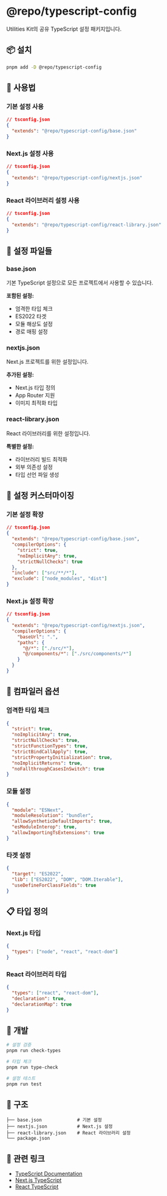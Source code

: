# @repo/typescript-config

Utilities Kit의 공유 TypeScript 설정 패키지입니다.

## 📦 설치

```bash
pnpm add -D @repo/typescript-config
```

## 🚀 사용법

### 기본 설정 사용
```json
// tsconfig.json
{
  "extends": "@repo/typescript-config/base.json"
}
```

### Next.js 설정 사용
```json
// tsconfig.json
{
  "extends": "@repo/typescript-config/nextjs.json"
}
```

### React 라이브러리 설정 사용
```json
// tsconfig.json
{
  "extends": "@repo/typescript-config/react-library.json"
}
```

## 📁 설정 파일들

### base.json
기본 TypeScript 설정으로 모든 프로젝트에서 사용할 수 있습니다.

**포함된 설정:**
- 엄격한 타입 체크
- ES2022 타겟
- 모듈 해상도 설정
- 경로 매핑 설정

### nextjs.json
Next.js 프로젝트를 위한 설정입니다.

**추가된 설정:**
- Next.js 타입 정의
- App Router 지원
- 이미지 최적화 타입

### react-library.json
React 라이브러리를 위한 설정입니다.

**특별한 설정:**
- 라이브러리 빌드 최적화
- 외부 의존성 설정
- 타입 선언 파일 생성

## 🔧 설정 커스터마이징

### 기본 설정 확장
```json
// tsconfig.json
{
  "extends": "@repo/typescript-config/base.json",
  "compilerOptions": {
    "strict": true,
    "noImplicitAny": true,
    "strictNullChecks": true
  },
  "include": ["src/**/*"],
  "exclude": ["node_modules", "dist"]
}
```

### Next.js 설정 확장
```json
// tsconfig.json
{
  "extends": "@repo/typescript-config/nextjs.json",
  "compilerOptions": {
    "baseUrl": ".",
    "paths": {
      "@/*": ["./src/*"],
      "@/components/*": ["./src/components/*"]
    }
  }
}
```

## 🎯 컴파일러 옵션

### 엄격한 타입 체크
```json
{
  "strict": true,
  "noImplicitAny": true,
  "strictNullChecks": true,
  "strictFunctionTypes": true,
  "strictBindCallApply": true,
  "strictPropertyInitialization": true,
  "noImplicitReturns": true,
  "noFallthroughCasesInSwitch": true
}
```

### 모듈 설정
```json
{
  "module": "ESNext",
  "moduleResolution": "bundler",
  "allowSyntheticDefaultImports": true,
  "esModuleInterop": true,
  "allowImportingTsExtensions": true
}
```

### 타겟 설정
```json
{
  "target": "ES2022",
  "lib": ["ES2022", "DOM", "DOM.Iterable"],
  "useDefineForClassFields": true
}
```

## 📋 타입 정의

### Next.js 타입
```json
{
  "types": ["node", "react", "react-dom"]
}
```

### React 라이브러리 타입
```json
{
  "types": ["react", "react-dom"],
  "declaration": true,
  "declarationMap": true
}
```

## 🔧 개발

```bash
# 설정 검증
pnpm run check-types

# 타입 체크
pnpm run type-check

# 설정 테스트
pnpm run test
```

## 📁 구조

```
├── base.json             # 기본 설정
├── nextjs.json           # Next.js 설정
├── react-library.json    # React 라이브러리 설정
└── package.json
```

## 🔗 관련 링크

- [TypeScript Documentation](https://www.typescriptlang.org/docs/)
- [Next.js TypeScript](https://nextjs.org/docs/basic-features/typescript)
- [React TypeScript](https://react.dev/learn/typescript)
